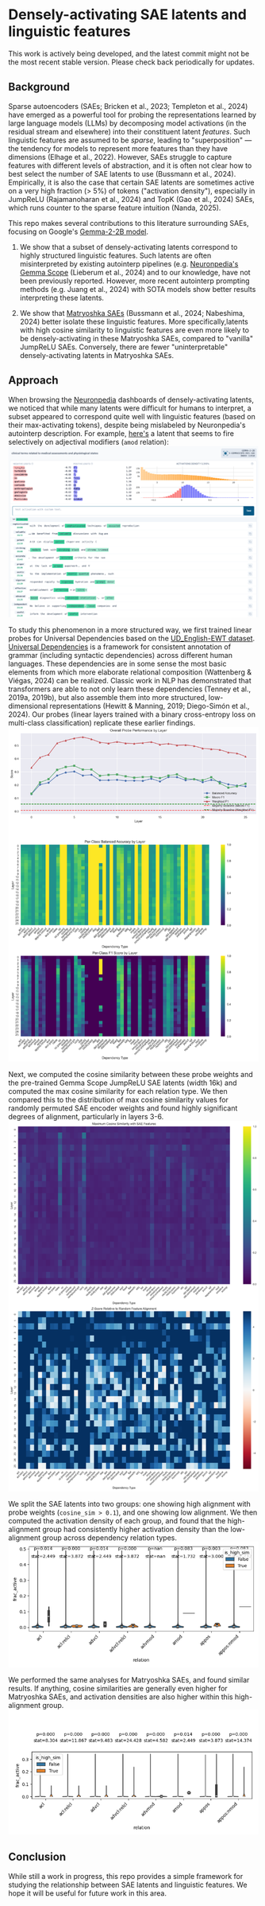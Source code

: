 # Densely-activating SAE latents and linguistic features

This work is actively being developed, and the latest commit might not be the most recent stable version. Please check back periodically for updates.

## Background

Sparse autoencoders (SAEs; Bricken et al., 2023; Templeton et al., 2024) have emerged as a powerful tool for probing the representations learned by large language models (LLMs) by decomposing model activations (in the residual stream and elsewhere) into their constituent latent *features*. Such linguistic features are assumed to be *sparse*, leading to "superposition" — the tendency for models to represent more features than they have dimensions (Elhage et al., 2022). However, SAEs struggle to capture features with different levels of abstraction, and it is often not clear how to best select the number of SAE latents to use (Bussmann et al., 2024). Empirically, it is also the case that certain SAE latents are sometimes active on a very high fraction (> 5%) of tokens ("activation density"), especially in JumpReLU (Rajamanoharan et al., 2024) and TopK (Gao et al., 2024) SAEs, which runs counter to the sparse feature intuition (Nanda, 2025).

This repo makes several contributions to this literature surrounding SAEs, focusing on Google's [Gemma-2-2B model](https://huggingface.co/google/gemma-2-2b).

1. We show that a subset of densely-activating latents correspond to highly structured linguistic features. Such latents are often misinterpreted by existing autointerp pipelines (e.g. [Neuronpedia's Gemma Scope](https://www.neuronpedia.org/gemma-scope#main) (Lieberum et al., 2024) and to our knowledge, have not been previously reported. However, more recent autointerp prompting methods (e.g. Juang et al., 2024) with SOTA models show better results interpreting these latents.

2. We show that [Matryoshka SAEs](https://github.com/bartbussmann/matryoshka_sae) (Bussmann et al., 2024; Nabeshima, 2024) better isolate these linguistic features. More specifically,latents with high cosine similarity to linguistic features are even more likely to be densely-activating in these Matryoshka SAEs, compared to "vanilla" JumpReLU SAEs. Conversely, there are fewer "uninterpretable" densely-activating latents in Matryoshka SAEs.

## Approach

When browsing the [Neuronpedia](https://www.neuronpedia.org/gemma-scope#main) dashboards of densely-activating latents, we noticed that while many latents were difficult for humans to interpret, a subset appeared to correspond quite well with linguistic features (based on their max-activating tokens), despite being mislabeled by Neuronpedia's autointerp description. For example, [here's](https://www.neuronpedia.org/gemma-2-2b/5-gemmascope-res-16k/11910?embed=true&embedexplanation=true&embedplots=true&embedtest=true) a latent that seems to fire selectively on adjectival modifiers (`amod` relation):
![Neuronpedia dashboard](figures/examples/Neuronpedia_GEMMA-2-2B_5-GEMMASCOPE-RES-16K_11910.png)

To study this phenomenon in a more structured way, we first trained linear probes for Universal Dependencies based on the [UD_English-EWT dataset](https://github.com/UniversalDependencies/UD_English-EWT). [Universal Dependencies](https://universaldependencies.org/) is a framework for consistent annotation of grammar (including syntactic dependencies) across different human languages. These dependencies are in some sense the most basic elements from which more elaborate relational composition (Wattenberg & Viégas, 2024) can be realized. Classic work in NLP has demonstrated that transformers are able to not only learn these dependencies (Tenney et al., 2019a, 2019b), but also assemble them into more structured, low-dimensional representations (Hewitt & Manning, 2019; Diego-Simón et al., 2024). Our probes (linear layers trained with a binary cross-entropy loss on multi-class classification) replicate these earlier findings.
![Probe results](figures/evals/eval_tail_trail_toks_results_layers_0-25.png)

Next, we computed the cosine similarity between these probe weights and the pre-trained Gemma Scope JumpReLU SAE latents (width 16k) and computed the max cosine similarity for each relation type. We then compared this to the distribution of max cosine similarity values for randomly permuted SAE encoder weights and found highly significant degrees of alignment, particularly in layers 3-6.
![SAE alignment heatmaps](figures/sae/sae_alignment_tail_trail_toks_heatmaps_layers_0-25.png)

We split the SAE latents into two groups: one showing high alignment with probe weights (`cosine_sim > 0.1`), and one showing low alignment. We then computed the activation density of each group, and found that the high-alignment group had consistently higher activation density than the low-alignment group across dependency relation types.
![Activation density](figures/sparsity/frac_active_yvar_frac_active_hue_is_high_sim_layer_4_width_16k_canonical_acl_to_appos:nmod.png)

We performed the same analyses for Matryoshka SAEs, and found similar results. If anything, cosine similarities are generally even higher for Matryoshka SAEs, and activation densities are also higher within this high-alignment group.
![Matryoshka SAE alignment heatmaps](figures/sparsity/frac_active_yvar_frac_active_hue_is_high_sim_gemma-2-2b_blocks.5.hook_resid_pre_36864_global-matryoshka-topk_32_0.0003_122069_acl_to_appos:nmod.png)

## Conclusion

While still a work in progress, this repo provides a simple framework for studying the relationship between SAE latents and linguistic features. We hope it will be useful for future work in this area.
